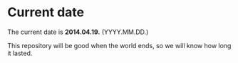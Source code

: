 # Current date

The current date is **2014.04.19.** (YYYY.MM.DD.)

This repository will be good when the world ends, so we will know how long it lasted.